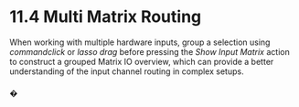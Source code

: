 # 11.4 Multi Matrix Routing

When working with multiple hardware inputs, group a selection using _commandclick_ or _lasso drag_ before pressing the _Show Input Matrix_ action to construct a
grouped Matrix IO overview, which can provide a better understanding of the input channel routing in complex setups.

#### �
